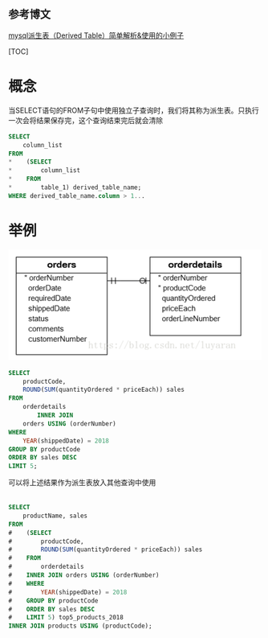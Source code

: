 ## 参考博文
[mysql派生表（Derived Table）简单解析&使用的小例子](https://blog.csdn.net/luyaran/article/details/80925672)



[TOC]


# 概念
当SELECT语句的FROM子句中使用独立子查询时，我们将其称为派生表。只执行一次会将结果保存完，这个查询结束完后就会清除

```SQL
SELECT 
    column_list
FROM
*    (SELECT 
*        column_list
*    FROM
*        table_1) derived_table_name;
WHERE derived_table_name.column > 1...
```

# 举例
![](./pic/派生表_例子.png)
```SQL
SELECT 
    productCode, 
    ROUND(SUM(quantityOrdered * priceEach)) sales
FROM
    orderdetails
        INNER JOIN
    orders USING (orderNumber)
WHERE
    YEAR(shippedDate) = 2018
GROUP BY productCode
ORDER BY sales DESC
LIMIT 5;
```
可以将上述结果作为派生表放入其他查询中使用
```SQL

SELECT 
    productName, sales
FROM
#    (SELECT 
#        productCode, 
#        ROUND(SUM(quantityOrdered * priceEach)) sales
#    FROM
#        orderdetails
#    INNER JOIN orders USING (orderNumber)
#    WHERE
#        YEAR(shippedDate) = 2018
#    GROUP BY productCode
#    ORDER BY sales DESC
#    LIMIT 5) top5_products_2018
INNER JOIN products USING (productCode);
```